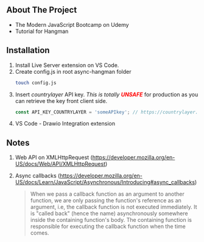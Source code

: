 ## About The Project

- The Modern JavaScript Bootcamp on Udemy
- Tutorial for Hangman

## Installation

1. Install Live Server extension on VS Code.
2. Create config.js in root async-hangman folder
   ```sh
   touch config.js
   ```
3. Insert <i>countrylayer</i> API key. <i>This is totally <span style="color: red"><b>UNSAFE</b></i></span> for production as you can retrieve the key front client side.
   ```js
   const API_KEY_COUNTRYLAYER = 'someAPIkey'; // https://countrylayer.com/
   ```
4. VS Code - Drawio Integration extension

## Notes

1. Web API on XMLHttpRequest (https://developer.mozilla.org/en-US/docs/Web/API/XMLHttpRequest)
2. Async callbacks (https://developer.mozilla.org/en-US/docs/Learn/JavaScript/Asynchronous/Introducing#async_callbacks)

   > When we pass a callback function as an argument to another function, we are only passing the function's reference as an argument, i.e, the callback function is not executed immediately. It is "called back" (hence the name) asynchronously somewhere inside the containing function's body. The containing function is responsible for executing the callback function when the time comes.
